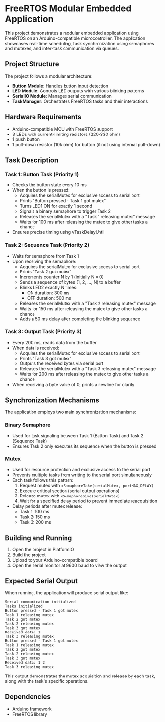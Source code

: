 # FreeRTOS Modular Embedded Application

This project demonstrates a modular embedded application using FreeRTOS on an Arduino-compatible microcontroller. The application showcases real-time scheduling, task synchronization using semaphores and mutexes, and inter-task communication via queues.

## Project Structure

The project follows a modular architecture:

- **Button Module**: Handles button input detection
- **LED Module**: Controls LED outputs with various blinking patterns
- **SerialIO Module**: Manages serial communication
- **TaskManager**: Orchestrates FreeRTOS tasks and their interactions

## Hardware Requirements

- Arduino-compatible MCU with FreeRTOS support
- 3 LEDs with current-limiting resistors (220-330 ohm)
- 1 push button
- 1 pull-down resistor (10k ohm) for button (if not using internal pull-down)


## Task Description

### Task 1: Button Task (Priority 1)
- Checks the button state every 10 ms
- When the button is pressed:
  - Acquires the serialMutex for exclusive access to serial port
  - Prints "Button pressed - Task 1 got mutex"
  - Turns LED1 ON for exactly 1 second
  - Signals a binary semaphore to trigger Task 2
  - Releases the serialMutex with a "Task 1 releasing mutex" message
  - Waits for 100 ms after releasing the mutex to give other tasks a chance
- Ensures precise timing using vTaskDelayUntil

### Task 2: Sequence Task (Priority 2)
- Waits for semaphore from Task 1
- Upon receiving the semaphore:
  - Acquires the serialMutex for exclusive access to serial port
  - Prints "Task 2 got mutex"
  - Increments counter N by 1 (initially N = 0)
  - Sends a sequence of bytes (1, 2, ..., N) to a buffer
  - Blinks LED2 exactly N times:
    - ON duration: 300 ms
    - OFF duration: 500 ms
  - Releases the serialMutex with a "Task 2 releasing mutex" message
  - Waits for 150 ms after releasing the mutex to give other tasks a chance
  - Adds a 50 ms delay after completing the blinking sequence

### Task 3: Output Task (Priority 3)
- Every 200 ms, reads data from the buffer
- When data is received:
  - Acquires the serialMutex for exclusive access to serial port
  - Prints "Task 3 got mutex"
  - Outputs the received bytes via serial port
  - Releases the serialMutex with a "Task 3 releasing mutex" message
  - Waits for 200 ms after releasing the mutex to give other tasks a chance
- When receiving a byte value of 0, prints a newline for clarity

## Synchronization Mechanisms

The application employs two main synchronization mechanisms:

### Binary Semaphore
- Used for task signaling between Task 1 (Button Task) and Task 2 (Sequence Task)
- Ensures Task 2 only executes its sequence when the button is pressed

### Mutex
- Used for resource protection and exclusive access to the serial port
- Prevents multiple tasks from writing to the serial port simultaneously
- Each task follows this pattern:
  1. Request mutex with `xSemaphoreTake(serialMutex, portMAX_DELAY)`
  2. Execute critical section (serial output operations)
  3. Release mutex with `xSemaphoreGive(serialMutex)`
  4. Wait for a specified delay period to prevent immediate reacquisition
- Delay periods after mutex release:
  - Task 1: 100 ms
  - Task 2: 150 ms
  - Task 3: 200 ms


## Building and Running

1. Open the project in PlatformIO
2. Build the project
3. Upload to your Arduino-compatible board
4. Open the serial monitor at 9600 baud to view the output

## Expected Serial Output

When running, the application will produce serial output like:

```
Serial communication initialized
Tasks initialized
Button pressed - Task 1 got mutex
Task 1 releasing mutex
Task 2 got mutex
Task 2 releasing mutex
Task 3 got mutex
Received data: 1 
Task 3 releasing mutex
Button pressed - Task 1 got mutex
Task 1 releasing mutex
Task 2 got mutex
Task 2 releasing mutex
Task 3 got mutex
Received data: 1 2 
Task 3 releasing mutex
```

This output demonstrates the mutex acquisition and release by each task, along with the task's specific operations.

## Dependencies

- Arduino framework
- FreeRTOS library 